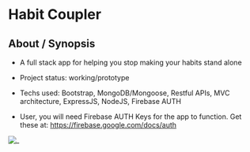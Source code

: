 # Habit Coupler

## About / Synopsis

* A full stack app for helping you stop making your habits stand alone
* Project status: working/prototype
* Techs used: Bootstrap, MongoDB/Mongoose, Restful APIs, MVC architecture, ExpressJS, NodeJS, Firebase AUTH

* User, you will need Firebase AUTH Keys for the app to function.  Get these at: https://firebase.google.com/docs/auth

![_](Final-App/client/public/images/cropped1.png)
